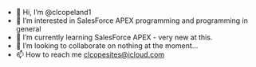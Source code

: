 - 👋 Hi, I’m @clcopeland1
- 👀 I’m interested in SalesForce APEX programming and programming in general
- 🌱 I’m currently learning SalesForce APEX - very new at this.
- 💞️ I’m looking to collaborate on nothing at the moment...
- 📫 How to reach me clcopesites@icloud.com

<!---
clcopeland1/clcopeland1 is a ✨ special ✨ repository because its `README.md` (this file) appears on your GitHub profile.
You can click the Preview link to take a look at your changes.
--->
